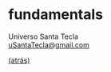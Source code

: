 # fundamentals
Universo Santa Tecla  
[uSantaTecla@gmail.com](mailto:uSantaTecla@gmail.com) 

[(atrás)](../README.md)




